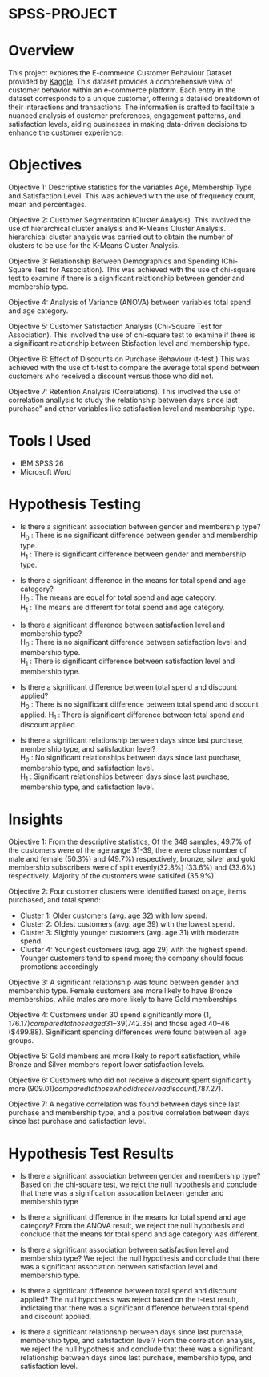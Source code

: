 # SPSS-PROJECT
# Overview
This project explores the E-commerce Customer Behaviour Dataset provided by [Kaggle](https://www.kaggle.com/datasets/uom190346a/e-commerce-customer-behavior-dataset). This dataset provides a comprehensive view of customer behavior within an e-commerce platform. Each entry in the dataset corresponds to a unique customer, offering a detailed breakdown of their interactions and transactions. The information is crafted to facilitate a nuanced analysis of customer preferences, engagement patterns, and satisfaction levels, aiding businesses in making data-driven decisions to enhance the customer experience. <br />

# Objectives
Objective 1: Descriptive statistics for the variables Age, Membership Type and Satisfaction Level. This was achieved with the use of frequency count, mean and percentages. <br />

Objective 2: Customer Segmentation (Cluster Analysis). This involved the use of hierarchical cluster analysis and K-Means Cluster Analysis. hierarchical cluster analysis was carried out to obtain the number of clusters to be use for the K-Means Cluster Analysis. <br />

Objective 3: Relationship Between Demographics and Spending (Chi-Square Test for Association). This was achieved with the use of chi-square test to examine if there is a significant relationship between gender and membership type. <br />

Objective 4: Analysis of Variance (ANOVA) between variables total spend and age category. <br />

Objective 5: Customer Satisfaction Analysis (Chi-Square Test for Association). This involved the use of chi-square test to examine if there is a significant relationship between Stisfaction level and membership type. <br />

Objective 6: Effect of Discounts on Purchase Behaviour (t-test ) This was achieved with the use of t-test to compare the average total spend between customers who received a discount versus those who did not. <br />

Objective 7: Retention Analysis (Correlations). This involved the use of correlation anallysis to study the relationship between days since last purchase" and other variables like satisfaction level and membership type.

# Tools I Used
* IBM SPSS 26
* Microsoft Word <br />

# Hypothesis Testing
* Is there a significant association between gender and membership type? <br />
  H<sub>0</sub> : There is no significant difference between gender and membership type. <br />
  H<sub>1</sub> : There is significant difference between gender and membership type. <br />
  
* Is there a significant difference in the means for total spend and age category? <br />
  H<sub>0</sub> : The means are equal for total spend and age category.  <br />
  H<sub>1</sub> : The means are different for total spend and age category.  <br />

* Is there a significant difference between satisfaction level and membership type? <br />
  H<sub>0</sub> : There is no significant difference between satisfaction level and membership type. <br />
  H<sub>1</sub> : There is significant difference between satisfaction level and membership type. <br />

* Is there a significant difference between total spend and discount applied? <br />
   H<sub>0</sub> : There is no significant difference between total spend and discount applied.
   H<sub>1</sub> : There is significant difference between total spend and discount applied. <br />

* Is there a significant relationship between days since last purchase, membership type, and satisfaction level? <br />
   H<sub>0</sub> : No significant relationships between days since last purchase, membership type, and satisfaction level. <br />
   H<sub>1</sub> : Significant relationships between days since last purchase, membership type, and satisfaction level. <br />

# Insights
Objective 1: From the descriptive statistics, Of the 348 samples, 49.7% of the customers were of the age range 31-39, there were close number of male and female (50.3%) and (49.7%) respectively, bronze, silver and gold membership subscribers were of spilt evenly(32.8%) (33.6%) and (33.6%) respectively. Majority of the customers were satisifed (35.9%) <br />

Objective 2: Four customer clusters were identified based on age, items purchased, and total spend:
* Cluster 1: Older customers (avg. age 32) with low spend.
* Cluster 2: Oldest customers (avg. age 39) with the lowest spend.
* Cluster 3: Slightly younger customers (avg. age 31) with moderate spend.
* Cluster 4: Youngest customers (avg. age 29) with the highest spend.
Younger customers tend to spend more; the company should focus promotions accordingly​ <br />

Objective 3: A significant relationship was found between gender and membership type. Female customers are more likely to have Bronze memberships, while males are more likely to have Gold memberships​ <br />

Objective 4: Customers under 30 spend significantly more ($1,176.17) compared to those aged 31–39 ($742.35) and those aged 40–46 ($499.88). Significant spending differences were found between all age groups​. <br />

Objective 5: Gold members are more likely to report satisfaction, while Bronze and Silver members report lower satisfaction levels. <br />

Objective 6: Customers who did not receive a discount spent significantly more ($909.01) compared to those who did receive a discount ($787.27). <br />

Objective 7: A negative correlation was found between days since last purchase and membership type, and a positive correlation between days since last purchase and satisfaction level​. <br />

# Hypothesis Test Results
 * Is there a significant association between gender and membership type? <br />
  Based on the chi-square test, we rejct the null hypothesis and conclude that there was a signification assocation between gender and membership type <br />

* Is there a significant difference in the means for total spend and age category?
  From the ANOVA result, we reject the null hypothesis and conclude that the means for total spend and age category was different. <br />
  
* Is there a significant association between satisfaction level and membership type?
  We reject the null hypothesis and conclude that there was a significant association between satisfaction level and membership type. <br />
  
* Is there a significant difference between total spend and discount applied?
  The null hypothesis was reject based on the t-test result, indictaing that there was a significant difference between total spend and discount applied. <br />
  
* Is there a significant relationship between days since last purchase, membership type, and satisfaction level?
  From the correlation analysis, we reject the null hypothesis and conclude that there was a significant relationship between days since last purchase, membership type, and satisfaction level.
